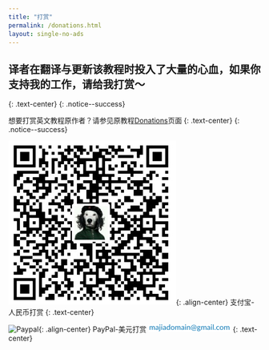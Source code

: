 ```yaml
---
title: "打赏"
permalink: /donations.html
layout: single-no-ads
---
```


## 译者在翻译与更新该教程时投入了大量的心血，如果你支持我的工作，请给我打赏～
{: .text-center}
{: .notice--success}

想要打赏英文教程原作者？请参见原教程[Donations](https://3ds.guide/donations)页面
{: .text-center}
{: .notice--success}

![Alipay](images/alipay-qrcode.jpg){: .align-center}
支付宝-人民币打赏
{: .text-center}


![Paypal](images/paypal.jpg){: .align-center}
PayPal-美元打赏 ![Paypal-Account](images/paypal-account.png)
{: .text-center}

